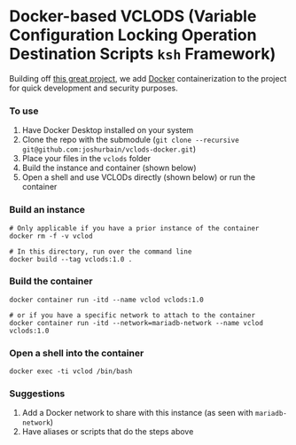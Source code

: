 # Docker-based VCLODS (Variable Configuration Locking Operation Destination Scripts `ksh` Framework)
Building off [this great project](https://github.com/cstobey/vclods), we add [Docker](https://www.docker.com/get-started/) containerization to the project for quick development and security purposes.

### To use
1. Have Docker Desktop installed on your system
2. Clone the repo with the submodule (`git clone --recursive git@github.com:joshurbain/vclods-docker.git`)
3. Place your files in the `vclods` folder
4. Build the instance and container (shown below)
5. Open a shell and use VCLODs directly (shown below) or run the container


### Build an instance
```
# Only applicable if you have a prior instance of the container
docker rm -f -v vclod

# In this directory, run over the command line
docker build --tag vclods:1.0 .
```


### Build the container
```
docker container run -itd --name vclod vclods:1.0

# or if you have a specific network to attach to the container
docker container run -itd --network=mariadb-network --name vclod vclods:1.0
```


### Open a shell into the container
```
docker exec -ti vclod /bin/bash
```


### Suggestions
1. Add a Docker network to share with this instance (as seen with `mariadb-network`)
2. Have aliases or scripts that do the steps above
